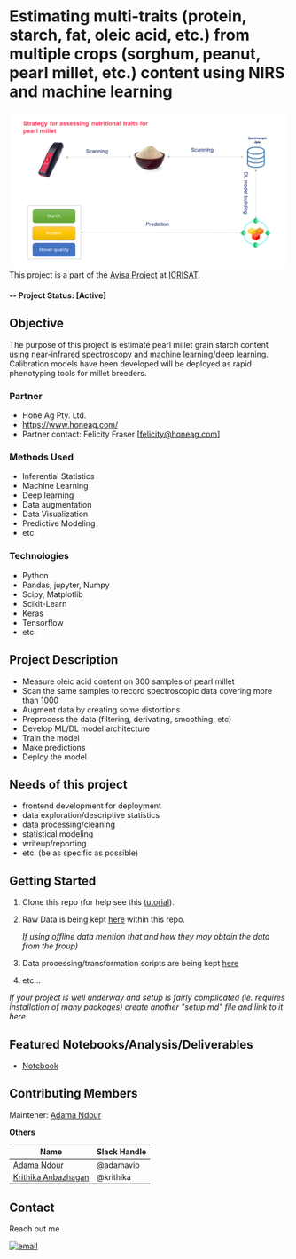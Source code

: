 # Estimating multi-traits (protein, starch, fat, oleic acid, etc.) from multiple crops (sorghum, peanut, pearl millet, etc.) content using NIRS and machine learning
<div>

  !["AI pipeline"](data/nutrition_millet.png)
  This project is a part of the [Avisa Project](https://www.avisaproject.org/) at [ICRISAT](https://www.icrisat.org). 
</div>

#### -- Project Status: [Active]

## Objective
The purpose of this project is estimate pearl millet grain starch content using near-infrared spectroscopy and machine learning/deep learning. Calibration models have been developed will be deployed as rapid phenotyping tools for millet breeders. 

### Partner
* Hone Ag Pty. Ltd.
* https://www.honeag.com/
* Partner contact: Felicity Fraser [felicity@honeag.com]


### Methods Used
* Inferential Statistics
* Machine Learning
* Deep learning
* Data augmentation
* Data Visualization
* Predictive Modeling
* etc.

### Technologies
* Python
* Pandas, jupyter, Numpy
* Scipy, Matplotlib
* Scikit-Learn
* Keras
* Tensorflow
* etc. 

## Project Description
* Measure oleic acid content on 300 samples of pearl millet
* Scan the same samples to record spectroscopic data covering more than 1000 
* Augment data by creating some distortions
* Preprocess the data (filtering, derivating, smoothing, etc)
* Develop ML/DL model architecture
* Train the model
* Make predictions
* Deploy the model


## Needs of this project

- frontend development for deployment
- data exploration/descriptive statistics
- data processing/cleaning
- statistical modeling
- writeup/reporting
- etc. (be as specific as possible)

## Getting Started

1. Clone this repo (for help see this [tutorial](https://www.github.com/adamavip/starch-nirs-model/)).
2. Raw Data is being kept [here](https://www.github.com/adamavip/starch-nirs-model/tree/main/data) within this repo.

    *If using offline data mention that and how they may obtain the data from the froup)*
    
3. Data processing/transformation scripts are being kept [here](https://www.github.com/adamavip/starch-nirs-model/tree/main/src/)
4. etc...

*If your project is well underway and setup is fairly complicated (ie. requires installation of many packages) create another "setup.md" file and link to it here*  


## Featured Notebooks/Analysis/Deliverables
* [Notebook](https://www.github.com/adamavip/starch-nirs-model/tree/main/examples)



## Contributing Members
Maintener: [Adama Ndour](https://github.com/adamavip)

**Others**

|Name     |  Slack Handle   | 
|---------|-----------------|
|[Adama Ndour](https://github.com/adamavip)| @adamavip        |
|[Krithika Anbazhagan](https://github.com/krithika17) |     @krithika    |

## Contact
Reach out me <p>
  <a href="mailto:adamavip@gmail.com@gmail.com?subject=Feedback%20From%20Github&body=Hello," target="_blank">
    <img src="https://img.shields.io/badge/Gmail-D14836?style=for-the-badge&logo=gmail&logoColor=white" alt="email"/>
  </a>
</p>

